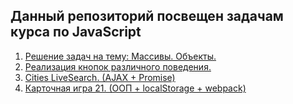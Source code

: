 ## Данный репозиторий посвещен задачам курса по JavaScript

1. [Решение задач на тему: Массивы. Объекты.](https://losk773.github.io/JSPro/tasks/)
2. [Реализация кнопок различного поведения.](https://losk773.github.io/JSPro/buttons/)
3. [Cities LiveSearch. (AJAX + Promise)](https://losk773.github.io/JSPro/livesearch/)
4. [Карточная игра 21. (ООП + localStorage + webpack)](https://losk773.github.io/JSPro/cardgame/)
